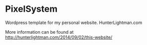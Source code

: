 PixelSystem
===========

Wordpress template for my personal website. HunterLightman.com


More information can be found at http://hunterlightman.com/2014/09/02/this-website/
